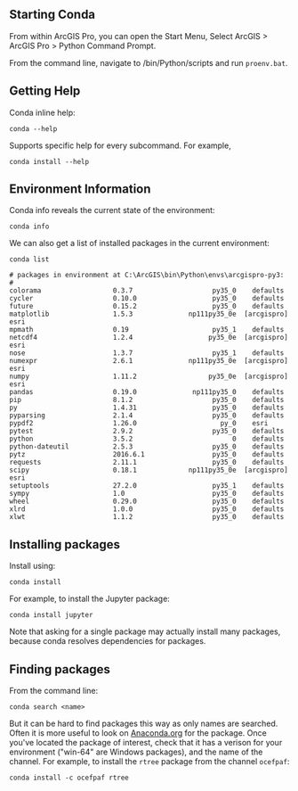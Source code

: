 Starting Conda
--------------

From within ArcGIS Pro, you can open the Start Menu, Select ArcGIS > ArcGIS Pro > Python Command Prompt.

From the command line, navigate to <ArcGIS Pro install>/bin/Python/scripts and run ``proenv.bat``.

Getting Help
------------

Conda inline help:

```
conda --help
```

Supports specific help for every subcommand. For example,

```
conda install --help
```

Environment Information
-----------------------

Conda info reveals the current state of the environment:

```
conda info
```

We can also get a list of installed packages in the current environment:

```
conda list
```

    # packages in environment at C:\ArcGIS\bin\Python\envs\arcgispro-py3:
    #
    colorama                  0.3.7                    py35_0    defaults
    cycler                    0.10.0                   py35_0    defaults
    future                    0.15.2                   py35_0    defaults
    matplotlib                1.5.3              np111py35_0e  [arcgispro]  esri
    mpmath                    0.19                     py35_1    defaults
    netcdf4                   1.2.4                   py35_0e  [arcgispro]  esri
    nose                      1.3.7                    py35_1    defaults
    numexpr                   2.6.1              np111py35_0e  [arcgispro]  esri
    numpy                     1.11.2                  py35_0e  [arcgispro]  esri
    pandas                    0.19.0              np111py35_0    defaults
    pip                       8.1.2                    py35_0    defaults
    py                        1.4.31                   py35_0    defaults
    pyparsing                 2.1.4                    py35_0    defaults
    pypdf2                    1.26.0                     py_0    esri
    pytest                    2.9.2                    py35_0    defaults
    python                    3.5.2                         0    defaults
    python-dateutil           2.5.3                    py35_0    defaults
    pytz                      2016.6.1                 py35_0    defaults
    requests                  2.11.1                   py35_0    defaults
    scipy                     0.18.1             np111py35_0e  [arcgispro]  esri
    setuptools                27.2.0                   py35_1    defaults
    sympy                     1.0                      py35_0    defaults
    wheel                     0.29.0                   py35_0    defaults
    xlrd                      1.0.0                    py35_0    defaults
    xlwt                      1.1.2                    py35_0    defaults

Installing packages
-------------------

Install using:

```
conda install
```

For example, to install the Jupyter package:

```
conda install jupyter
```

Note that asking for a single package may actually install many packages, because conda resolves dependencies for packages.


Finding packages
----------------

From the command line:

```
conda search <name>
```

But it can be hard to find packages this way as only names are searched. Often it is more useful to look on [Anaconda.org](https://anaconda.org) for the package. Once you've located the package of interest, check that it has a verison for your environment ("win-64" are Windows packages), and the name of the channel. For example, to install the ``rtree`` package from the channel ``ocefpaf``:

```
conda install -c ocefpaf rtree
```
